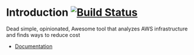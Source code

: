 # Introduction  [![Build Status](https://github.com/vinay-lodha/greenbot/workflows/Build/badge.svg)](https://github.com/vinay-lodha/greenbot/actions?query=workflow%3ABuild)


Dead simple, opinionated, Awesome tool that analyzes AWS infrastructure and finds ways to reduce cost

* [Documentation](https://vinay-lodha.gitbook.io/greenbot/)


